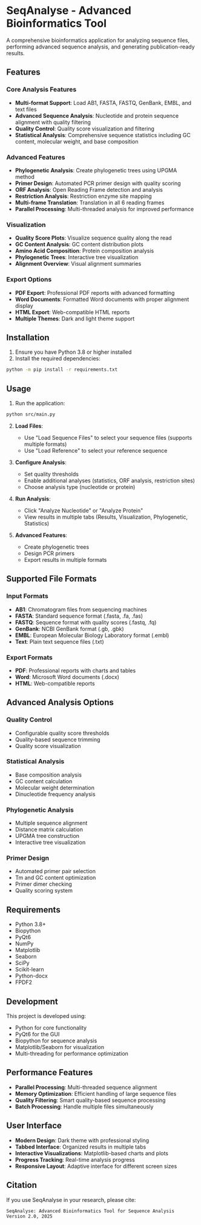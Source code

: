 # SeqAnalyse - Advanced Bioinformatics Tool

A comprehensive bioinformatics application for analyzing sequence files, performing advanced sequence analysis, and generating publication-ready results.

## Features

### Core Analysis Features
- **Multi-format Support**: Load AB1, FASTA, FASTQ, GenBank, EMBL, and text files
- **Advanced Sequence Analysis**: Nucleotide and protein sequence alignment with quality filtering
- **Quality Control**: Quality score visualization and filtering
- **Statistical Analysis**: Comprehensive sequence statistics including GC content, molecular weight, and base composition

### Advanced Features
- **Phylogenetic Analysis**: Create phylogenetic trees using UPGMA method
- **Primer Design**: Automated PCR primer design with quality scoring
- **ORF Analysis**: Open Reading Frame detection and analysis
- **Restriction Analysis**: Restriction enzyme site mapping
- **Multi-frame Translation**: Translation in all 6 reading frames
- **Parallel Processing**: Multi-threaded analysis for improved performance

### Visualization
- **Quality Score Plots**: Visualize sequence quality along the read
- **GC Content Analysis**: GC content distribution plots
- **Amino Acid Composition**: Protein composition analysis
- **Phylogenetic Trees**: Interactive tree visualization
- **Alignment Overview**: Visual alignment summaries

### Export Options
- **PDF Export**: Professional PDF reports with advanced formatting
- **Word Documents**: Formatted Word documents with proper alignment display
- **HTML Export**: Web-compatible HTML reports
- **Multiple Themes**: Dark and light theme support

## Installation

1. Ensure you have Python 3.8 or higher installed
2. Install the required dependencies:
```bash
python -m pip install -r requirements.txt
```

## Usage

1. Run the application:
```bash
python src/main.py
```

2. **Load Files**:
   - Use "Load Sequence Files" to select your sequence files (supports multiple formats)
   - Use "Load Reference" to select your reference sequence

3. **Configure Analysis**:
   - Set quality thresholds
   - Enable additional analyses (statistics, ORF analysis, restriction sites)
   - Choose analysis type (nucleotide or protein)

4. **Run Analysis**:
   - Click "Analyze Nucleotide" or "Analyze Protein"
   - View results in multiple tabs (Results, Visualization, Phylogenetic, Statistics)

5. **Advanced Features**:
   - Create phylogenetic trees
   - Design PCR primers
   - Export results in multiple formats

## Supported File Formats

### Input Formats
- **AB1**: Chromatogram files from sequencing machines
- **FASTA**: Standard sequence format (.fasta, .fa, .fas)
- **FASTQ**: Sequence format with quality scores (.fastq, .fq)
- **GenBank**: NCBI GenBank format (.gb, .gbk)
- **EMBL**: European Molecular Biology Laboratory format (.embl)
- **Text**: Plain text sequence files (.txt)

### Export Formats
- **PDF**: Professional reports with charts and tables
- **Word**: Microsoft Word documents (.docx)
- **HTML**: Web-compatible reports

## Advanced Analysis Options

### Quality Control
- Configurable quality score thresholds
- Quality-based sequence trimming
- Quality score visualization

### Statistical Analysis
- Base composition analysis
- GC content calculation
- Molecular weight determination
- Dinucleotide frequency analysis

### Phylogenetic Analysis
- Multiple sequence alignment
- Distance matrix calculation
- UPGMA tree construction
- Interactive tree visualization

### Primer Design
- Automated primer pair selection
- Tm and GC content optimization
- Primer dimer checking
- Quality scoring system

## Requirements

- Python 3.8+
- Biopython
- PyQt6
- NumPy
- Matplotlib
- Seaborn
- SciPy
- Scikit-learn
- Python-docx
- FPDF2

## Development

This project is developed using:
- Python for core functionality
- PyQt6 for the GUI
- Biopython for sequence analysis
- Matplotlib/Seaborn for visualization
- Multi-threading for performance optimization

## Performance Features

- **Parallel Processing**: Multi-threaded sequence alignment
- **Memory Optimization**: Efficient handling of large sequence files
- **Quality Filtering**: Smart quality-based sequence processing
- **Batch Processing**: Handle multiple files simultaneously

## User Interface

- **Modern Design**: Dark theme with professional styling
- **Tabbed Interface**: Organized results in multiple tabs
- **Interactive Visualizations**: Matplotlib-based charts and plots
- **Progress Tracking**: Real-time analysis progress
- **Responsive Layout**: Adaptive interface for different screen sizes

## Citation

If you use SeqAnalyse in your research, please cite:
```
SeqAnalyse: Advanced Bioinformatics Tool for Sequence Analysis
Version 2.0, 2025
```
